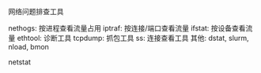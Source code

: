 网络问题排查工具

nethogs: 按进程查看流量占用
iptraf: 按连接/端口查看流量
ifstat: 按设备查看流量
ethtool: 诊断工具
tcpdump: 抓包工具
ss: 连接查看工具
其他: dstat, slurm, nload, bmon

netstat
